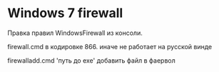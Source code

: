 # Windows 7 firewall

Правка правил WindowsFirewall из консоли.

firewall.cmd в кодировке 866. иначе не работает на русской винде

firewalladd.cmd 'путь до exe' добавить файл в фаервол
